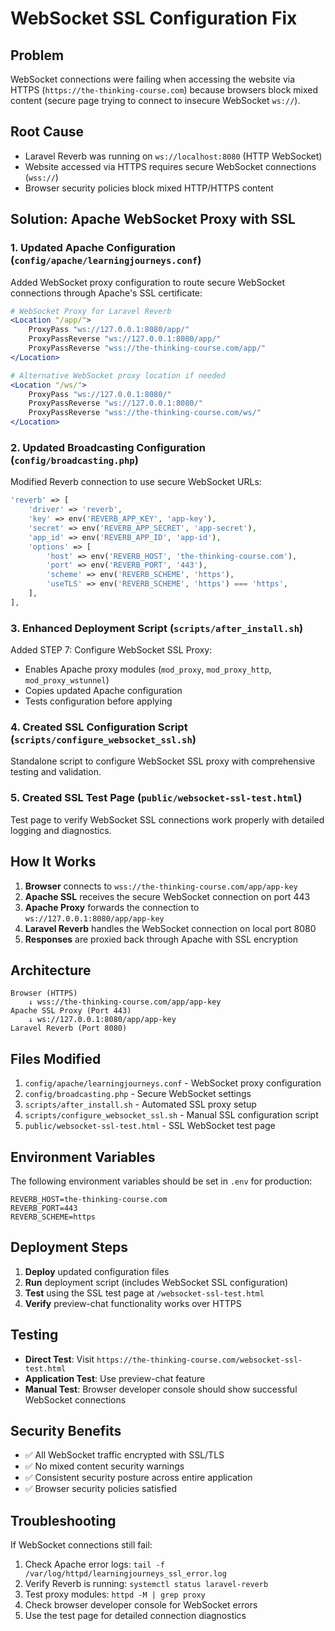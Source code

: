 # WebSocket SSL Configuration Fix

## Problem
WebSocket connections were failing when accessing the website via HTTPS (`https://the-thinking-course.com`) because browsers block mixed content (secure page trying to connect to insecure WebSocket `ws://`).

## Root Cause
- Laravel Reverb was running on `ws://localhost:8080` (HTTP WebSocket)
- Website accessed via HTTPS requires secure WebSocket connections (`wss://`)
- Browser security policies block mixed HTTP/HTTPS content

## Solution: Apache WebSocket Proxy with SSL

### 1. **Updated Apache Configuration** (`config/apache/learningjourneys.conf`)
Added WebSocket proxy configuration to route secure WebSocket connections through Apache's SSL certificate:

```apache
# WebSocket Proxy for Laravel Reverb
<Location "/app/">
    ProxyPass "ws://127.0.0.1:8080/app/"
    ProxyPassReverse "ws://127.0.0.1:8080/app/"
    ProxyPassReverse "wss://the-thinking-course.com/app/"
</Location>

# Alternative WebSocket proxy location if needed
<Location "/ws/">
    ProxyPass "ws://127.0.0.1:8080/"
    ProxyPassReverse "ws://127.0.0.1:8080/"
    ProxyPassReverse "wss://the-thinking-course.com/ws/"
</Location>
```

### 2. **Updated Broadcasting Configuration** (`config/broadcasting.php`)
Modified Reverb connection to use secure WebSocket URLs:

```php
'reverb' => [
    'driver' => 'reverb',
    'key' => env('REVERB_APP_KEY', 'app-key'),
    'secret' => env('REVERB_APP_SECRET', 'app-secret'),
    'app_id' => env('REVERB_APP_ID', 'app-id'),
    'options' => [
        'host' => env('REVERB_HOST', 'the-thinking-course.com'),
        'port' => env('REVERB_PORT', '443'),
        'scheme' => env('REVERB_SCHEME', 'https'),
        'useTLS' => env('REVERB_SCHEME', 'https') === 'https',
    ],
],
```

### 3. **Enhanced Deployment Script** (`scripts/after_install.sh`)
Added STEP 7: Configure WebSocket SSL Proxy:
- Enables Apache proxy modules (`mod_proxy`, `mod_proxy_http`, `mod_proxy_wstunnel`)
- Copies updated Apache configuration
- Tests configuration before applying

### 4. **Created SSL Configuration Script** (`scripts/configure_websocket_ssl.sh`)
Standalone script to configure WebSocket SSL proxy with comprehensive testing and validation.

### 5. **Created SSL Test Page** (`public/websocket-ssl-test.html`)
Test page to verify WebSocket SSL connections work properly with detailed logging and diagnostics.

## How It Works

1. **Browser** connects to `wss://the-thinking-course.com/app/app-key`
2. **Apache SSL** receives the secure WebSocket connection on port 443
3. **Apache Proxy** forwards the connection to `ws://127.0.0.1:8080/app/app-key`
4. **Laravel Reverb** handles the WebSocket connection on local port 8080
5. **Responses** are proxied back through Apache with SSL encryption

## Architecture

```
Browser (HTTPS)
    ↓ wss://the-thinking-course.com/app/app-key
Apache SSL Proxy (Port 443)
    ↓ ws://127.0.0.1:8080/app/app-key
Laravel Reverb (Port 8080)
```

## Files Modified

1. `config/apache/learningjourneys.conf` - WebSocket proxy configuration
2. `config/broadcasting.php` - Secure WebSocket settings
3. `scripts/after_install.sh` - Automated SSL proxy setup
4. `scripts/configure_websocket_ssl.sh` - Manual SSL configuration script
5. `public/websocket-ssl-test.html` - SSL WebSocket test page

## Environment Variables

The following environment variables should be set in `.env` for production:

```env
REVERB_HOST=the-thinking-course.com
REVERB_PORT=443
REVERB_SCHEME=https
```

## Deployment Steps

1. **Deploy** updated configuration files
2. **Run** deployment script (includes WebSocket SSL configuration)
3. **Test** using the SSL test page at `/websocket-ssl-test.html`
4. **Verify** preview-chat functionality works over HTTPS

## Testing

- **Direct Test**: Visit `https://the-thinking-course.com/websocket-ssl-test.html`
- **Application Test**: Use preview-chat feature
- **Manual Test**: Browser developer console should show successful WebSocket connections

## Security Benefits

- ✅ All WebSocket traffic encrypted with SSL/TLS
- ✅ No mixed content security warnings
- ✅ Consistent security posture across entire application
- ✅ Browser security policies satisfied

## Troubleshooting

If WebSocket connections still fail:

1. Check Apache error logs: `tail -f /var/log/httpd/learningjourneys_ssl_error.log`
2. Verify Reverb is running: `systemctl status laravel-reverb`
3. Test proxy modules: `httpd -M | grep proxy`
4. Check browser developer console for WebSocket errors
5. Use the test page for detailed connection diagnostics